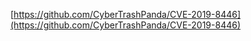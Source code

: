 [https://github.com/CyberTrashPanda/CVE-2019-8446](https://github.com/CyberTrashPanda/CVE-2019-8446)
